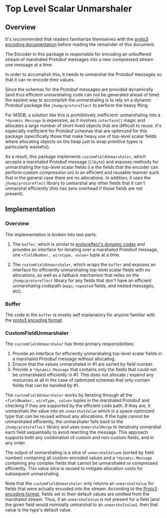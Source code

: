 # Top Level Scalar Unmarshaler

## Overview

It's recommended that readers familiarize themselves with the [proto3 encoding documentation](https://developers.google.com/protocol-buffers/docs/encoding) before reading the remainder of this document.

The Encoder in this package is responsible for encoding an unbuffered stream of marshaled Protobuf messages into a new compressed stream one message at a time.

In order to accomplish this, it needs to unmarshal the Protobuf messages so that it can re-encode their values.

Since the schemas for the Protobuf messages are provided dynamically (and thus efficient unmarshaling code can not be generated ahead of time) the easiest way to accomplish the unmarshaling is to rely on a dynamic Protobuf package like `jhump/protoreflect` to perform the heavy lfting.

For M3DB, a solution like this is prohibitively inefficient: unmarshaling into a `*dynamic.Message` is expensive, as it involves `interface{}` magic and allocates a large number of short-lived objects that are difficult to reuse.
It's especially inefficient for Protobuf schemas that are optimized for this package (specifically those that make heavy use of top-level scalar fields where allocating objects on the heap just to wrap primitive types is particularly wasteful).

As a result, this package implements `customFieldUnmarshaler`, which accepts a marshaled Protobuf message (`[]byte`) and exposes methods for unmarshaling the top-level scalar fields (i.e the fields that the encoder can perform custom compression on) in an efficient and reusable manner such that in the general case there are no allocations.
In addition, it uses the `jhump/protoreflect` library to unmarshal any other fields that it can't unmarshal efficiently (this has zero overhead if those fields are not present).


## Implementation

### Overview

The implementation is broken into two parts:

1. The `buffer`, which is similar to [protoreflect's dynamic codex](https://github.com/jhump/protoreflect/blob/master/dynamic/codec.go) and provides an interface for iterating over a marshaled Protobuf message, one `<fieldNumber, wiretype, value>` tuple at a time.

2. The `customFieldUnmarshaler`, which wraps the `buffer` and exposes an interface for efficiently unmarshaling top-level scalar fields with no allocations, as well as a fallback mechanism that relies on the `jhump/protoreflect` library for any fields that don't have an efficient unmarshaling codepath (`maps`, `repeated` fields, and nested messages, etc).

### Buffer

The code in the `buffer` is mostly self explanatory for anyone familiar with the [proto3 encoding format](https://developers.google.com/protocol-buffers/docs/encoding).

### CustomFieldUnmarshaler

The `customFieldUnmarshaler` has three primary responsibilities:

1. Provide an interface for efficiently unmarshaling top-level scalar fields in a marshaled Protobuf message without allocating.
2. Ensure that the values unmarshaled in #1 are sorted by field number.
3. Provide a `*dynamic.Message` that contains *only* the fields that could not be unmarshaled efficiently in #1. This does not allocate / expend any resources at all in the case of optimized schemas that only contain fields that can be handled by #1.

The `customFieldUnmarshaler` works by iterating through all the `<fieldNumber, wireType, value>` tuples in the marshaled Protobuf and checking if they are supported by the efficient code path.
If they are, it unmarshals the value into an `unmarshalValue` which is a space-optimized type that can be reused without any allocations.
If the tuple cannot be unmarshaled efficiently, the unmarshaler falls back to the `jhump/protoreflect` library and uses `UnmarshalMerge` to iteratively unmarshal each field sequentially to avoid rewriting the message. This approach supports both any combination of custom and non-custom fields, and in any order.

The output of unmarshaling is a slice of `unmarshalValue`s (sorted by field number) containing all custom-encoded values and a `*dynamic.Message` containing any complex fields that cannot be unmarshaled or compressed efficiently. This value slice is reused to mitigate allocation costs for subsequent unmarshaling.

Note that the `customFieldUnmarshaler` only returns an `unmarshalValue` for fields that were actually encoded into the stream. According to the [Proto3 encoding format](https://developers.google.com/protocol-buffers/docs/encoding), fields set to their default values are omitted from the marshaled stream.
Thus, if an `unmarshalValue` is not present for a field (and the given field would nominally unmarshal to an `unmarshalValue`), then that value is the type's default value.


